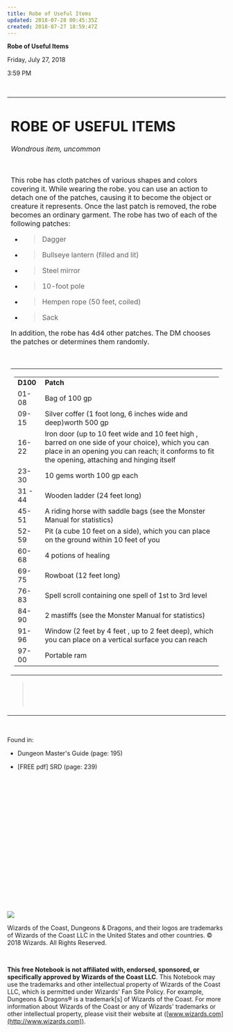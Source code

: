```yaml
---
title: Robe of Useful Items
updated: 2018-07-28 00:45:35Z
created: 2018-07-27 18:59:47Z
---
```


**Robe of Useful Items**

Friday, July 27, 2018

3:59 PM

 

<table><tbody><tr class="odd"><td><h1 id="robe-of-useful-items"><strong>ROBE OF USEFUL ITEMS</strong></h1><p><em>Wondrous item, uncommon</em></p><p> </p><p>This robe has cloth patches of various shapes and colors covering it. While wearing the robe. you can use an action to detach one of the patches, causing it to become the object or creature it represents. Once the last patch is removed, the robe becomes an ordinary garment. The robe has two of each of the following patches:</p><ul><li><blockquote><p>Dagger</p></blockquote></li><li><blockquote><p>Bullseye lantern (filled and lit)</p></blockquote></li><li><blockquote><p>Steel mirror</p></blockquote></li><li><blockquote><p>10-foot pole</p></blockquote></li><li><blockquote><p>Hempen rope (50 feet, coiled)</p></blockquote></li><li><blockquote><p>Sack</p></blockquote></li></ul><p>In addition, the robe has 4d4 other patches. The DM chooses the patches or determines them randomly.</p><p> </p><table><tbody><tr class="odd"><td><table><tbody><tr class="odd"><td><strong>D100</strong></td><td><strong>Patch</strong></td></tr><tr class="even"><td>01-08</td><td>Bag of 100 gp</td></tr><tr class="odd"><td>09-15</td><td>Silver coffer (1 foot long, 6 inches wide and deep)worth 500 gp</td></tr><tr class="even"><td>16-22</td><td>Iron door (up to 10 feet wide and 10 feet high , barred on one side of your choice), which you can place in an opening you can reach; it conforms to fit the opening, attaching and hinging itself</td></tr><tr class="odd"><td>23-30</td><td>10 gems worth 100 gp each</td></tr><tr class="even"><td>31 - 44</td><td>Wooden ladder (24 feet long)</td></tr><tr class="odd"><td>45-51</td><td>A riding horse with saddle bags (see the Monster Manual for statistics)</td></tr><tr class="even"><td>52- 59</td><td>Pit (a cube 10 feet on a side), which you can place on the ground within 10 feet of you</td></tr><tr class="odd"><td>60-68</td><td>4 potions of healing</td></tr><tr class="even"><td>69- 75</td><td>Rowboat (12 feet long)</td></tr><tr class="odd"><td>76- 83</td><td>Spell scroll containing one spell of 1st to 3rd level</td></tr><tr class="even"><td>84-90</td><td>2 mastiffs (see the Monster Manual for statistics)</td></tr><tr class="odd"><td>91-96</td><td>Window (2 feet by 4 feet , up to 2 feet deep), which you can place on a vertical surface you can reach</td></tr><tr class="even"><td>97-00</td><td>Portable ram</td></tr></tbody></table></td></tr></tbody></table><blockquote><p> </p><p> </p></blockquote></td></tr></tbody></table>

 

Found in:

-   Dungeon Master's Guide (page: 195)

-   \[FREE pdf\] SRD (page: 239)

 

 

 

 

 

 

 

 

 

 

![](tmp\media\image1.png)

Wizards of the Coast, Dungeons & Dragons, and their logos are trademarks of Wizards of the Coast LLC in the United States and other countries. © 2018 Wizards. All Rights Reserved.

 

**This free Notebook is not affiliated with, endorsed, sponsored, or specifically approved by Wizards of the Coast LLC**. This Notebook may use the trademarks and other intellectual property of Wizards of the Coast LLC, which is permitted under Wizards' Fan Site Policy. For example, Dungeons & Dragons® is a trademark\[s\] of Wizards of the Coast. For more information about Wizards of the Coast or any of Wizards' trademarks or other intellectual property, please visit their website at ([www.wizards.com](http://www.wizards.com)).

